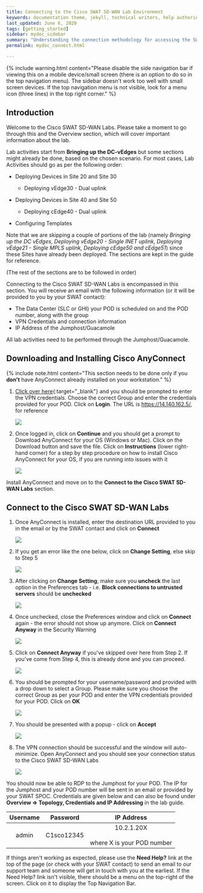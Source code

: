 ```yaml
---
title: Connecting to the Cisco SWAT SD-WAN Lab Environment
keywords: documentation theme, jekyll, technical writers, help authoring tools, hat replacements
last_updated: June 6, 2020
tags: [getting_started]
sidebar: mydoc_sidebar
summary: "Understanding the connection methodology for accessing the SWAT SD-WAN Lab Environment"
permalink: mydoc_connect.html

---
```


{% include warning.html content="Please disable the side navigation bar if viewing this on a mobile device/small screen (there is an option to do so in the top navigation menu). The sidebar doesn't work too well with small screen devices. If the top navigation menu is not visible, look for a menu icon (three lines) in the top right corner." %}

## Introduction

Welcome to the Cisco SWAT SD-WAN Labs. Please take a moment to go through this and the Overview section, which will cover important information about the lab.

Lab activities start from **Bringing up the DC-vEdges** but some sections might already be done, based on the chosen scenario. For most cases, Lab Activities should go as per the following order:

* Deploying Devices in Site 20 and Site 30

    * Deploying vEdge30 - Dual uplink

* Deploying Devices in Site 40 and Site 50

    * Deploying cEdge40 - Dual uplink

* Configuring Templates

Note that we are skipping a couple of portions of the lab (namely *Bringing up the DC vEdges, Deploying vEdge20 - Single INET uplink, Deploying vEdge21 - Single MPLS uplink, Deploying cEdge50 and cEdge51*) since these Sites have already been deployed. The sections are kept in the guide for reference.

(The rest of the sections are to be followed in order)

Connecting to the Cisco SWAT SD-WAN Labs is encompassed in this section. You will receive an email with the following information (or it will be provided to you by your SWAT contact):

* The Data Center (SLC or GHI) your POD is scheduled on and the POD number, along with the group
* VPN Credentials and connection information
* IP Address of the Jumphost/Guacamole

All lab activities need to be performed through the Jumphost/Guacamole.

## Downloading and Installing Cisco AnyConnect

{% include note.html content="This section needs to be done only if you **don't** have AnyConnect already installed on your workstation." %}

1. [Click over here](https://14.140.162.5){:target="_blank"} and you should be prompted to enter the VPN credentials. Choose the correct Group and enter the credentials provided for your POD. Click on **Login**. The URL is https://14.140.162.5/, for reference

    ![](/images/Connect/01_any.PNG)

2. Once logged in, click on **Continue** and you should get a prompt to Download AnyConnect for your OS (Windows or Mac). Click on the Download button and save the file. Click on **Instructions** (lower right-hand corner) for a step by step procedure on how to install Cisco AnyConnect for your OS, if you are running into issues with it

    ![](/images/Connect/02_ins.PNG)

Install AnyConnect and move on to the **Connect to the Cisco SWAT SD-WAN Labs** section.

## Connect to the Cisco SWAT SD-WAN Labs

1. Once AnyConnect is installed, enter the destination URL provided to you in the email or by the SWAT contact and click on **Connect**

    ![](/images/Connect/03_enter.PNG)

2. If you get an error like the one below, click on **Change Setting**, else skip to Step 5

    ![](/images/Connect/04_warn.PNG)

3. After clicking on **Change Setting**, make sure you **uncheck** the last option in the Preferences tab - i.e. **Block connections to untrusted servers** should be **unchecked**

    ![](/images/Connect/05_unch.PNG)

4. Once unchecked, close the Preferences window and click on **Connect** again - the error should not show up anymore. Click on **Connect Anyway** in the Security Warning

    ![](/images/Connect/06_sec.PNG)

5. Click on **Connect Anyway** if you've skipped over here from Step 2. If you've come from Step 4, this is already done and you can proceed.

    ![](/images/Connect/06_sec.PNG)

6. You should be prompted for your username/password and provided with a drop down to select a Group. Please make sure you choose the correct Group as per your POD and enter the VPN credentials provided for your POD. Click on **OK**

    ![](/images/Connect/07_creds.PNG)

7. You should be presented with a popup - click on **Accept**

    ![](/images/Connect/08_accept.PNG)

8. The VPN connection should be successful and the window will auto-minimize. Open AnyConnect and you should see your connection status to the Cisco SWAT SD-WAN Labs

    ![](/images/Connect/09_succ.PNG)

You should now be able to RDP to the Jumphost for your POD. The IP for the Jumphost and your POD number will be sent in an email or provided by your SWAT SPOC. Credentials are given below and can also be found under **Overview => Topology, Credentials and IP Addressing** in the lab guide.

| Username | Password | IP Address |
| :---: | :---: | :---: |
| admin | C1sco12345 | 10.2.1.20X <br><br> where X is your POD number |

If things aren't working as expected, please use the **Need Help?** link at the top of the page (or check with your SWAT contact) to send an email to our support team and someone will get in touch with you at the earliest. If the Need Help? link isn't visible, there should be a menu on the top-right of the screen. Click on it to display the Top Navigation Bar.

